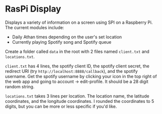 # RasPi Display
Displays a variety of information on a screen using SPI on a Raspberry Pi.
The current modules include:
- Daily Athan times depending on the user's set location
- Currently playing Spotify song and Spotify queue

Create a folder called `data` in the root with 2 files named `client.txt` and `locations.txt`.

`client.txt` has 4 lines, the spotify client ID, the spotify client secret, the redirect URI (try `http://localhost:8888/callback`), and the spotify username. Get the spotify username by clicking your icon in the top right of the web app and going to account -> edit-profile. It should be a 28 digit random string.

`locations.txt` takes 3 lines per location. The location name, the latitude coordinates, and the longitude coordinates. I rounded the coordinates to 5 digits, but you can be more or less specific if you'd like.